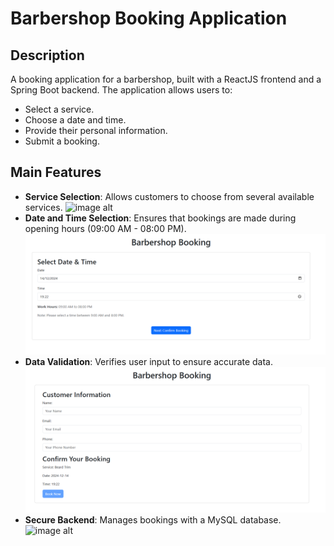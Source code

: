 # Barbershop Booking Application

## Description

A booking application for a barbershop, built with a ReactJS frontend and a Spring Boot backend. The application allows users to:

- Select a service.
- Choose a date and time.
- Provide their personal information.
- Submit a booking.

## Main Features

- **Service Selection**: Allows customers to choose from several available services.
 ![image alt]([image-url](https://github.com/elouahabihind/Barbershop/blob/ab51c8e4caa0bb70a04b685871ce114ec8c39d1d/Service%20Selection.png))
- **Date and Time Selection**: Ensures that bookings are made during opening hours (09:00 AM - 08:00 PM).
 ![image alt](https://github.com/elouahabihind/Barbershop/blob/ab51c8e4caa0bb70a04b685871ce114ec8c39d1d/Date%20and%20Time%20Selection.png)
- **Data Validation**: Verifies user input to ensure accurate data.
  ![image alt](https://github.com/elouahabihind/Barbershop/blob/ab51c8e4caa0bb70a04b685871ce114ec8c39d1d/booking.png)
- **Secure Backend**: Manages bookings with a MySQL database.
![image alt]([image-url](https://github.com/elouahabihind/Barbershop/blob/ab51c8e4caa0bb70a04b685871ce114ec8c39d1d/Submit%20a%20booking.png))
